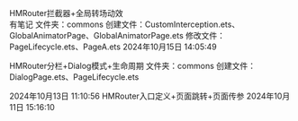 HMRouter拦截器+全局转场动效	
		有笔记
		文件夹：commons
				创建文件：CustomInterception.ets、GlobalAnimatorPage、GlobalAnimatorPage.ets
				修改文件：PageLifecycle.ets、PageA.ets
2024年10月15日 14:05:49

HMRouter分栏+Dialog模式+生命周期
		文件夹：commons
				创建文件：DialogPage.ets、PageLifecycle.ets
					
2024年10月13日 11:10:56
HMRouter入口定义+页面跳转+页面传参
2024年10月11日 15:16:10